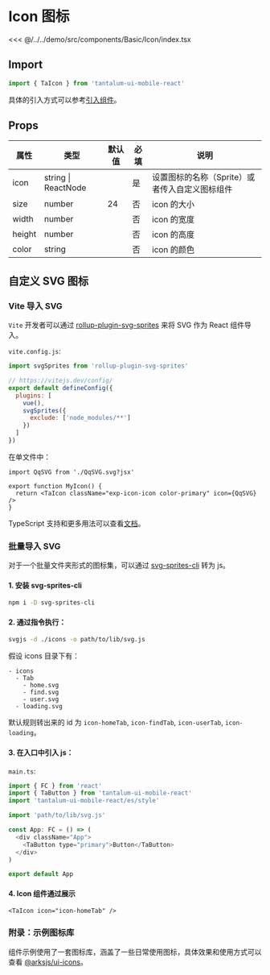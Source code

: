 # Icon 图标

<CodeDemo name="Icon">

<<< @/../../demo/src/components/Basic/Icon/index.tsx

</CodeDemo>

## Import

```js
import { TaIcon } from 'tantalum-ui-mobile-react'
```

具体的引入方式可以参考[引入组件](../guide/import.md)。

## Props

| 属性   | 类型                | 默认值 | 必填 | 说明                                           |
| ------ | ------------------- | ------ | ---- | ---------------------------------------------- |
| icon   | string \| ReactNode |        | 是   | 设置图标的名称（Sprite）或者传入自定义图标组件 |
| size   | number              | 24     | 否   | icon 的大小                                    |
| width  | number              |        | 否   | icon 的宽度                                    |
| height | number              |        | 否   | icon 的高度                                    |
| color  | string              |        | 否   | icon 的颜色                                    |

## 自定义 SVG 图标

### Vite 导入 SVG

`Vite` 开发者可以通过 [rollup-plugin-svg-sprites](https://github.com/godxiaoji/rollup-plugin-svg-sprites) 来将 SVG 作为 React 组件导入。

`vite.config.js`:

```js
import svgSprites from 'rollup-plugin-svg-sprites'

// https://vitejs.dev/config/
export default defineConfig({
  plugins: [
    vue(),
    svgSprites({
      exclude: ['node_modules/**']
    })
  ]
})
```

在单文件中：

```tsx
import QqSVG from './QqSVG.svg?jsx'

export function MyIcon() {
  return <TaIcon className="exp-icon-icon color-primary" icon={QqSVG} />
}
```

TypeScript 支持和更多用法可以查看[文档](https://github.com/godxiaoji/rollup-plugin-svg-sprites)。

### 批量导入 SVG

对于一个批量文件夹形式的图标集，可以通过 [svg-sprites-cli](https://github.com/godxiaoji/svg-sprites-cli) 转为 js。

#### 1. 安装 svg-sprites-cli

```sh
npm i -D svg-sprites-cli
```

#### 2. 通过指令执行：

```sh
svgjs -d ./icons -o path/to/lib/svg.js
```

假设 icons 目录下有：

```
- icons
  - Tab
    - home.svg
    - find.svg
    - user.svg
  - loading.svg
```

默认规则转出来的 id 为 `icon-homeTab`, `icon-findTab`, `icon-userTab`, `icon-loading`。

#### 3. 在入口中引入 js：

`main.ts`:

```js
import { FC } from 'react'
import { TaButton } from 'tantalum-ui-mobile-react'
import 'tantalum-ui-mobile-react/es/style'

import 'path/to/lib/svg.js'

const App: FC = () => (
  <div className="App">
    <TaButton type="primary">Button</TaButton>
  </div>
)

export default App
```

#### 4. Icon 组件通过展示

```tsx
<TaIcon icon="icon-homeTab" />
```

### 附录：示例图标库

组件示例使用了一套图标库，涵盖了一些日常使用图标，具体效果和使用方式可以查看 [@arksjs/ui-icons](https://github.com/arksjs/tantalum-ui-mobile/tree/main/packages/icons)。
